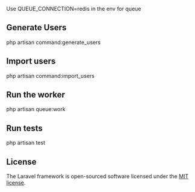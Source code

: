 <p>Use QUEUE_CONNECTION=redis in the env for queue</p>

## Generate Users
php artisan command:generate_users

## Import users
php artisan command:import_users
 
## Run the worker
php artisan queue:work

## Run tests
php artisan test

## License

The Laravel framework is open-sourced software licensed under the [MIT license](https://opensource.org/licenses/MIT).
